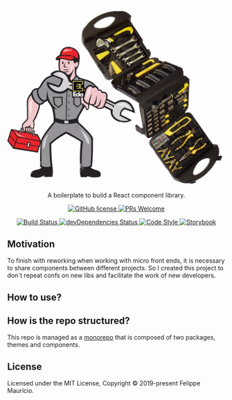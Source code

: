 <p align="center">
  <img alt="react-components-lib" src="https://raw.githubusercontent.com/felippemauricio/react-components-lib-boilerplate/master/docs/images/tools.jpg" width="546" />
</p>

<p align="center">
  A boilerplate to build a React component library.
</p>

<p align="center">
  <a href="https://github.com/felippemauricio/react-components-lib-boilerplate/blob/master/LICENSE.md">
    <img src="https://img.shields.io/badge/license-MIT-blue.svg" alt="GitHub license" />
  </a>
  <a href="https://github.com/felippemauricio/react-components-lib-boilerplate/pulls">
    <img src="https://img.shields.io/badge/PRs-welcome-brightgreen.svg" alt="PRs Welcome" />
  </a>
</p>
<p align="center">
  <a href="https://travis-ci.org/felippemauricio/react-components-lib-boilerplate">
    <img src="https://travis-ci.org/felippemauricio/react-components-lib-boilerplate.svg?branch=master" alt="Build Status" />
  </a>
  <a href="https://david-dm.org/felippemauricio/react-components-lib-boilerplate?type=dev">
    <img src="https://david-dm.org/felippemauricio/react-components-lib-boilerplate/dev-status.svg" alt="devDependencies Status" />
  </a>
  <a href="https://github.com/airbnb/javascript">
    <img src="https://badgen.net/badge/code%20style/airbnb/fd5c63" alt="Code Style" />
  </a>
  <a href="https://github.com/felippemauricio/react-components-lib-boilerplate/pulls">
    <img src="https://github.com/storybooks/press/blob/master/badges/storybook.svg" alt="Storybook" />
  </a>
</p>

## Motivation

To finish with reworking when working with micro front ends, it is necessary to share components between different projects. So I created this project to don\`t repeat confs  on new libs and facilitate the work of new developers.

## How to use?

## How is the repo structured?

This repo is managed as a [monorepo](https://github.com/babel/babel/blob/master/doc/design/monorepo.md) that is composed of two packages, themes and components.

## License

Licensed under the MIT License, Copyright © 2019-present Felippe Maurício.

